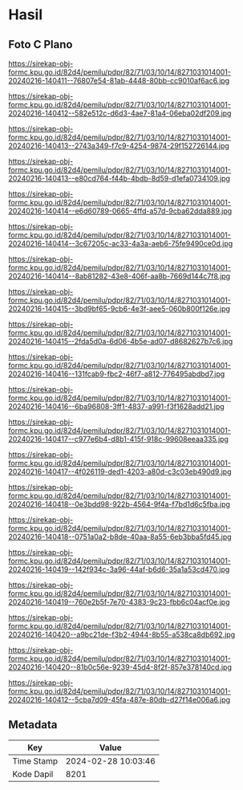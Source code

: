# Hasil

## Foto C Plano

https://sirekap-obj-formc.kpu.go.id/82d4/pemilu/pdpr/82/71/03/10/14/8271031014001-20240216-140411--76807e54-81ab-4448-80bb-cc9010af6ac6.jpg

https://sirekap-obj-formc.kpu.go.id/82d4/pemilu/pdpr/82/71/03/10/14/8271031014001-20240216-140412--582e512c-d6d3-4ae7-81a4-06eba02df209.jpg

https://sirekap-obj-formc.kpu.go.id/82d4/pemilu/pdpr/82/71/03/10/14/8271031014001-20240216-140413--2743a349-f7c9-4254-9874-29f152726144.jpg

https://sirekap-obj-formc.kpu.go.id/82d4/pemilu/pdpr/82/71/03/10/14/8271031014001-20240216-140413--e80cd764-f44b-4bdb-8d59-d1efa0734109.jpg

https://sirekap-obj-formc.kpu.go.id/82d4/pemilu/pdpr/82/71/03/10/14/8271031014001-20240216-140414--e6d60789-0665-4ffd-a57d-9cba62dda889.jpg

https://sirekap-obj-formc.kpu.go.id/82d4/pemilu/pdpr/82/71/03/10/14/8271031014001-20240216-140414--3c67205c-ac33-4a3a-aeb6-75fe9490ce0d.jpg

https://sirekap-obj-formc.kpu.go.id/82d4/pemilu/pdpr/82/71/03/10/14/8271031014001-20240216-140414--8ab81282-43e8-406f-aa8b-7669d144c7f8.jpg

https://sirekap-obj-formc.kpu.go.id/82d4/pemilu/pdpr/82/71/03/10/14/8271031014001-20240216-140415--3bd9bf65-9cb6-4e3f-aee5-060b800f126e.jpg

https://sirekap-obj-formc.kpu.go.id/82d4/pemilu/pdpr/82/71/03/10/14/8271031014001-20240216-140415--2fda5d0a-6d06-4b5e-ad07-d8682627b7c6.jpg

https://sirekap-obj-formc.kpu.go.id/82d4/pemilu/pdpr/82/71/03/10/14/8271031014001-20240216-140416--131fcab9-fbc2-46f7-a812-776495abdbd7.jpg

https://sirekap-obj-formc.kpu.go.id/82d4/pemilu/pdpr/82/71/03/10/14/8271031014001-20240216-140416--6ba96808-3ff1-4837-a991-f3f1628add21.jpg

https://sirekap-obj-formc.kpu.go.id/82d4/pemilu/pdpr/82/71/03/10/14/8271031014001-20240216-140417--c977e6b4-d8b1-415f-918c-99608eeaa335.jpg

https://sirekap-obj-formc.kpu.go.id/82d4/pemilu/pdpr/82/71/03/10/14/8271031014001-20240216-140417--4f026119-ded1-4203-a80d-c3c03eb490d9.jpg

https://sirekap-obj-formc.kpu.go.id/82d4/pemilu/pdpr/82/71/03/10/14/8271031014001-20240216-140418--0e3bdd98-922b-4564-9f4a-f7bd1d6c5fba.jpg

https://sirekap-obj-formc.kpu.go.id/82d4/pemilu/pdpr/82/71/03/10/14/8271031014001-20240216-140418--0751a0a2-b8de-40aa-8a55-6eb3bba5fd45.jpg

https://sirekap-obj-formc.kpu.go.id/82d4/pemilu/pdpr/82/71/03/10/14/8271031014001-20240216-140419--142f934c-3a96-44af-b6d6-35a1a53cd470.jpg

https://sirekap-obj-formc.kpu.go.id/82d4/pemilu/pdpr/82/71/03/10/14/8271031014001-20240216-140419--760e2b5f-7e70-4383-9c23-fbb6c04acf0e.jpg

https://sirekap-obj-formc.kpu.go.id/82d4/pemilu/pdpr/82/71/03/10/14/8271031014001-20240216-140420--a9bc21de-f3b2-4944-8b55-a538ca8db692.jpg

https://sirekap-obj-formc.kpu.go.id/82d4/pemilu/pdpr/82/71/03/10/14/8271031014001-20240216-140420--81b0c56e-9239-45d4-8f2f-857e378140cd.jpg

https://sirekap-obj-formc.kpu.go.id/82d4/pemilu/pdpr/82/71/03/10/14/8271031014001-20240216-140412--5cba7d09-45fa-487e-80db-d27f14e006a6.jpg


## Metadata

| Key        | Value               |
| ---------- | ------------------- |
| Time Stamp | 2024-02-28 10:03:46 |
| Kode Dapil | 8201                |



